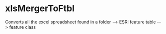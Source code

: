# xlsMergerToFtbl
Converts all the excel spreadsheet found in a folder --> ESRI feature table --> feature class
